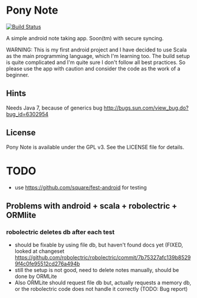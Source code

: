 # Pony Note

[![Build Status](https://api.travis-ci.org/Moredread/PonyNote.png)](https://travis-ci.org/Moredread/PonyNote)

A simple android note taking app. Soon(tm) with secure syncing.

WARNING: This is my first android project and I have decided to use Scala as the main programming language,
which I'm learning too. The build setup is quite complicated and I'm quite sure I don't follow all best practices. So
please use the app with caution and consider the code as the work of a beginner.

## Hints

Needs Java 7, because of generics bug http://bugs.sun.com/view_bug.do?bug_id=6302954

## License

Pony Note is available under the GPL v3. See the LICENSE file for details.

# TODO

* use https://github.com/square/fest-android for testing

## Problems with android + scala + robolectric + ORMlite

### robolectric deletes db after each test
* should be fixable by using file db, but haven't found docs yet (FIXED, looked at changeset https://github.com/robolectric/robolectric/commit/7b75327afc139b85299f4c0fe95512cd276a494b
* still the setup is not good, need to delete notes manually, should be done by ORMLite
* Also ORMLite should request file db but, actually requests a memory db, or the robolectric code does not handle it correctly (TODO: Bug report)
